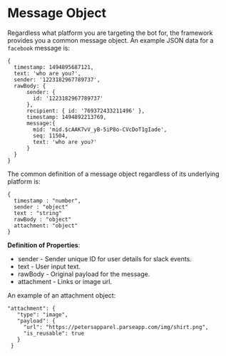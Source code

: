 # Message Object

Regardless what platform you are targeting the bot for, the framework provides you a common message object. An example JSON data for a `facebook` message is:

```
{
  timestamp: 1494895687121,
  text: 'who are you?',
  sender: '1223182967789737',
  rawBody: {
      sender: {
        id: '1223182967789737'
      },
      recipient: { id: '769372433211496' },
      timestamp: 1494892213769,
      message:{
        mid: 'mid.$cAAK7vV_yB-5iP8o-CVcDoT1gIade',
        seq: 11504,
        text: 'who are you?'
      }
  }
}

```

The common definition of a message object regardless of its underlying platform is:

```
{
  timestamp : "number",
  sender : "object"
  text : "string"
  rawBody : "object"
  attachment: "object"
}

```

**Definition of Properties**:

* sender - Sender unique ID for user details for slack events.
* text - User input text.
* rawBody - Original payload for the message.
* attachment - Links or image url.


An example of an attachment object:

```
"attachment": {
   "type": "image",
   "payload": {
     "url": "https://petersapparel.parseapp.com/img/shirt.png",
     "is_reusable": true
   }
 }

```
